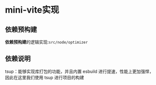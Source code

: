 # mini-vite实现


## 依赖预构建

**依赖预构建**的逻辑实现:`src/node/optimizer`


## 依赖说明

tsup：能够实现库打包的功能，并且内置 esbuild 进行提速，性能上更加强悍，因此在这里我们使用 tsup 进行项目的构建